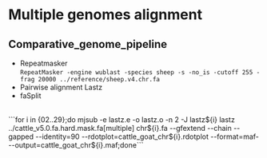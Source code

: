 Multiple genomes alignment
===========================
## Comparative_genome_pipeline

* Repeatmasker<br>
```RepeatMasker -engine wublast -species sheep -s -no_is -cutoff 255 -frag 20000 ../reference/sheep.v4.chr.fa```
* Pairwise alignment Lastz<br>
* faSplit<br>
<br>
```for i in {02..29};do mjsub -e lastz.e -o lastz.o -n 2 -J lastz${i} lastz ../cattle_v5.0.fa.hard.mask.fa[multiple] chr${i}.fa  --gfextend --chain --gapped --identity=90 --rdotplot=cattle_goat_chr${i}.rdotplot --format=maf- --output=cattle_goat_chr${i}.maf;done```

